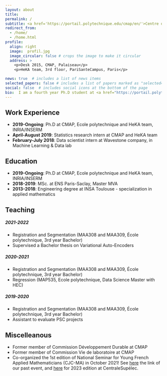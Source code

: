 ```yaml
---
layout: about
title: 
permalink: /
subtitle: <a href='https://portail.polytechnique.edu/cmap/en/'>Centre de Mathématiques Appliquées</a>, Ecole polytechnique. 
redirect_from: 
  - /home/
  - /home.html
profile:
  align: right
  image:  profil.jpg
  image_circular: false # crops the image to make it circular
  address: >
    <p>Desk 2015, CMAP, Palaiseau</p>
    <p>HeKA team, 3rd floor, PariSanteCampus, Paris</p>

news: true  # includes a list of news items
selected_papers: false # includes a list of papers marked as "selected={true}"
social: false  # includes social icons at the bottom of the page
bio:  I am a fourth year Ph.D student at <a href="https://portail.polytechnique.edu/cmap/en/">  CMAP</a>, Ecole Polytechnique and <a href="https://team.inria.fr/heka/">  HeKA</a>, PariSanteCampus. <br/> I am supervised by <a href = "https://sites.google.com/site/stephanieallassonniere/">  Stéphanie Allassonnière</a> and <a href="https://www.linkedin.com/in/anne-sophie-jannot-a2286ba1/"> Anne-Sophie Jannot </a>, from HeKA team at PariSanteCampus. <br/> My research project is about statistical learning algorithms, mixture models, and applications to public health data. <br/>
---
```



<p>


</p>

## Work Experience
- **2019-Ongoing**: Ph.D at CMAP, Ecole polytechnique and HeKA team, INRIA/INSERM
- **April-August 2019**: Statistics research intern at CMAP and HeKA team
- **February-July 2018**: Data scientist intern at Wavestone company, in Machine Learning & Data lab

## Education

- **2019-Ongoing**: Ph.D at CMAP, Ecole polytechnique and HeKA team, INRIA/INSERM
- **2018-2019**: MSc. at ENS Paris-Saclay, Master MVA
- **2013-2018**: Engineering degree at INSA Toulouse - specialization in applied mathematics


## Teaching

##### 2021-2022
- Registration and Segmentation (MAA308 and MAA309, École polytechnique, 3rd year Bachelor) 
- Supervised a Bachelor thesis on Variational Auto-Encoders

##### 2020-2021
- Registration and Segmentation (MAA308 and MAA309, École polytechnique, 3rd year Bachelor) 
- Regression (MAP535, Ecole polytechnique, Data Science Master with HEC)

##### 2019-2020
- Registration and Segmentation (MAA308 and MAA309, École polytechnique, 3rd year Bachelor)
- Assistant to evaluate PSC projects 

## Miscelleanous
- Former member of Commission Développement Durable at CMAP
- Former member of Commission Vie de laboratoire at CMAP
- Co-organized the 1st edition of National Seminar for Young French Applied Mathematicians (CJC-MA) in October 2021! See [here](https://cjc-ma2021.github.io/) the link of our past event, and [here](https://cjcma2023.sciencesconf.org/) for 2023 edition at CentraleSupélec.



